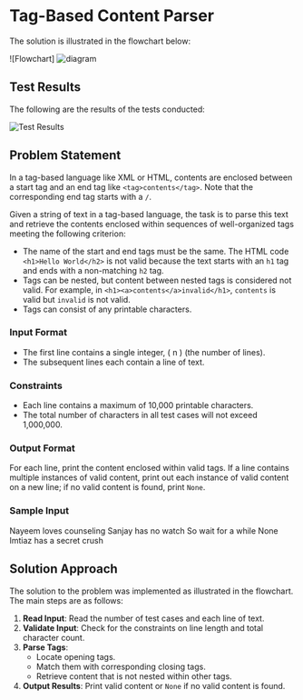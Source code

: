 # Tag-Based Content Parser

The solution is illustrated in the flowchart below:

![Flowchart] ![diagram](https://github.com/user-attachments/assets/ae6084b1-f42c-450c-a36d-eb5ba00e4bf3)

## Test Results

The following are the results of the tests conducted:

![Test Results](![solutionResult](https://github.com/user-attachments/assets/f582967b-c1a4-4940-b2a1-f4dbfc369e82))


## Problem Statement

In a tag-based language like XML or HTML, contents are enclosed between a start tag and an end tag like `<tag>contents</tag>`. Note that the corresponding end tag starts with a `/`.

Given a string of text in a tag-based language, the task is to parse this text and retrieve the contents enclosed within sequences of well-organized tags meeting the following criterion:

- The name of the start and end tags must be the same. The HTML code `<h1>Hello World</h2>` is not valid because the text starts with an `h1` tag and ends with a non-matching `h2` tag.
- Tags can be nested, but content between nested tags is considered not valid. For example, in `<h1><a>contents</a>invalid</h1>`, `contents` is valid but `invalid` is not valid.
- Tags can consist of any printable characters.

### Input Format

- The first line contains a single integer, \( n \) (the number of lines).
- The subsequent lines each contain a line of text.

### Constraints

- Each line contains a maximum of 10,000 printable characters.
- The total number of characters in all test cases will not exceed 1,000,000.

### Output Format

For each line, print the content enclosed within valid tags. If a line contains multiple instances of valid content, print out each instance of valid content on a new line; if no valid content is found, print `None`.

### Sample Input
Nayeem loves counseling
Sanjay has no watch
So wait for a while
None
Imtiaz has a secret crush

## Solution Approach

The solution to the problem was implemented as illustrated in the flowchart. The main steps are as follows:

1. **Read Input**: Read the number of test cases and each line of text.
2. **Validate Input**: Check for the constraints on line length and total character count.
3. **Parse Tags**:
   - Locate opening tags.
   - Match them with corresponding closing tags.
   - Retrieve content that is not nested within other tags.
4. **Output Results**: Print valid content or `None` if no valid content is found.
